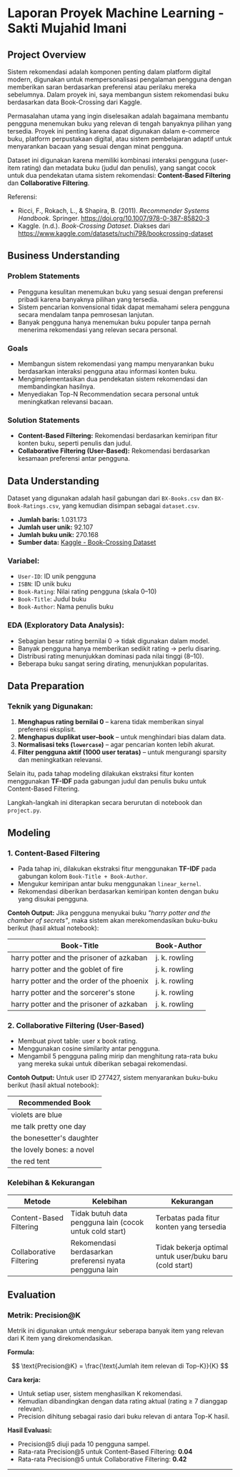 # Laporan Proyek Machine Learning - Sakti Mujahid Imani

## Project Overview

Sistem rekomendasi adalah komponen penting dalam platform digital modern, digunakan untuk mempersonalisasi pengalaman pengguna dengan memberikan saran berdasarkan preferensi atau perilaku mereka sebelumnya. Dalam proyek ini, saya membangun sistem rekomendasi buku berdasarkan data Book-Crossing dari Kaggle.

Permasalahan utama yang ingin diselesaikan adalah bagaimana membantu pengguna menemukan buku yang relevan di tengah banyaknya pilihan yang tersedia. Proyek ini penting karena dapat digunakan dalam e-commerce buku, platform perpustakaan digital, atau sistem pembelajaran adaptif untuk menyarankan bacaan yang sesuai dengan minat pengguna.

Dataset ini digunakan karena memiliki kombinasi interaksi pengguna (user-item rating) dan metadata buku (judul dan penulis), yang sangat cocok untuk dua pendekatan utama sistem rekomendasi: **Content-Based Filtering** dan **Collaborative Filtering**.

Referensi:

- Ricci, F., Rokach, L., & Shapira, B. (2011). _Recommender Systems Handbook_. Springer. https://doi.org/10.1007/978-0-387-85820-3
- Kaggle. (n.d.). _Book-Crossing Dataset_. Diakses dari https://www.kaggle.com/datasets/ruchi798/bookcrossing-dataset

## Business Understanding

### Problem Statements

- Pengguna kesulitan menemukan buku yang sesuai dengan preferensi pribadi karena banyaknya pilihan yang tersedia.
- Sistem pencarian konvensional tidak dapat memahami selera pengguna secara mendalam tanpa pemrosesan lanjutan.
- Banyak pengguna hanya menemukan buku populer tanpa pernah menerima rekomendasi yang relevan secara personal.

### Goals

- Membangun sistem rekomendasi yang mampu menyarankan buku berdasarkan interaksi pengguna atau informasi konten buku.
- Mengimplementasikan dua pendekatan sistem rekomendasi dan membandingkan hasilnya.
- Menyediakan Top-N Recommendation secara personal untuk meningkatkan relevansi bacaan.

### Solution Statements

- **Content-Based Filtering:** Rekomendasi berdasarkan kemiripan fitur konten buku, seperti penulis dan judul.
- **Collaborative Filtering (User-Based):** Rekomendasi berdasarkan kesamaan preferensi antar pengguna.

## Data Understanding

Dataset yang digunakan adalah hasil gabungan dari `BX-Books.csv` dan `BX-Book-Ratings.csv`, yang kemudian disimpan sebagai `dataset.csv`.

- **Jumlah baris:** 1.031.173
- **Jumlah user unik:** 92.107
- **Jumlah buku unik:** 270.168
- **Sumber data:** [Kaggle - Book-Crossing Dataset](https://www.kaggle.com/datasets/ruchi798/bookcrossing-dataset)

### Variabel:

- `User-ID`: ID unik pengguna
- `ISBN`: ID unik buku
- `Book-Rating`: Nilai rating pengguna (skala 0–10)
- `Book-Title`: Judul buku
- `Book-Author`: Nama penulis buku

### EDA (Exploratory Data Analysis):

- Sebagian besar rating bernilai 0 → tidak digunakan dalam model.
- Banyak pengguna hanya memberikan sedikit rating → perlu disaring.
- Distribusi rating menunjukkan dominasi pada nilai tinggi (8–10).
- Beberapa buku sangat sering dirating, menunjukkan popularitas.

## Data Preparation

### Teknik yang Digunakan:

1. **Menghapus rating bernilai 0** – karena tidak memberikan sinyal preferensi eksplisit.
2. **Menghapus duplikat user–book** – untuk menghindari bias dalam data.
3. **Normalisasi teks (`lowercase`)** – agar pencarian konten lebih akurat.
4. **Filter pengguna aktif (1000 user teratas)** – untuk mengurangi sparsity dan meningkatkan relevansi.

Selain itu, pada tahap modeling dilakukan ekstraksi fitur konten menggunakan **TF-IDF** pada gabungan judul dan penulis buku untuk Content-Based Filtering.

Langkah-langkah ini diterapkan secara berurutan di notebook dan `project.py`.

## Modeling

### 1. Content-Based Filtering

- Pada tahap ini, dilakukan ekstraksi fitur menggunakan **TF-IDF** pada gabungan kolom `Book-Title + Book-Author`.
- Mengukur kemiripan antar buku menggunakan `linear_kernel`.
- Rekomendasi diberikan berdasarkan kemiripan konten dengan buku yang disukai pengguna.

**Contoh Output:**
Jika pengguna menyukai buku _"harry potter and the chamber of secrets"_, maka sistem akan merekomendasikan buku-buku berikut (hasil aktual notebook):

| Book-Title                                | Book-Author   |
| ----------------------------------------- | ------------- |
| harry potter and the prisoner of azkaban  | j. k. rowling |
| harry potter and the goblet of fire       | j. k. rowling |
| harry potter and the order of the phoenix | j. k. rowling |
| harry potter and the sorcerer's stone     | j. k. rowling |
| harry potter and the prisoner of azkaban  | j. k. rowling |

### 2. Collaborative Filtering (User-Based)

- Membuat pivot table: user x book rating.
- Menggunakan cosine similarity antar pengguna.
- Mengambil 5 pengguna paling mirip dan menghitung rata-rata buku yang mereka sukai untuk diberikan sebagai rekomendasi.

**Contoh Output:**
Untuk user ID 277427, sistem menyarankan buku-buku berikut (hasil aktual notebook):

| Recommended Book          |
| ------------------------- |
| violets are blue          |
| me talk pretty one day    |
| the bonesetter's daughter |
| the lovely bones: a novel |
| the red tent              |

### Kelebihan & Kekurangan

| Metode                  | Kelebihan                                               | Kekurangan                                              |
| ----------------------- | ------------------------------------------------------- | ------------------------------------------------------- |
| Content-Based Filtering | Tidak butuh data pengguna lain (cocok untuk cold start) | Terbatas pada fitur konten yang tersedia                |
| Collaborative Filtering | Rekomendasi berdasarkan preferensi nyata pengguna lain  | Tidak bekerja optimal untuk user/buku baru (cold start) |

## Evaluation

### Metrik: Precision@K

Metrik ini digunakan untuk mengukur seberapa banyak item yang relevan dari K item yang direkomendasikan.

**Formula:**

$$
\text{Precision@K} = \frac{\text{Jumlah item relevan di Top-K}}{K}
$$

**Cara kerja:**

- Untuk setiap user, sistem menghasilkan K rekomendasi.
- Kemudian dibandingkan dengan data rating aktual (rating ≥ 7 dianggap relevan).
- Precision dihitung sebagai rasio dari buku relevan di antara Top-K hasil.

**Hasil Evaluasi:**

- Precision@5 diuji pada 10 pengguna sampel.
- Rata-rata Precision@5 untuk Content-Based Filtering: **0.04**
- Rata-rata Precision@5 untuk Collaborative Filtering: **0.42**

---
